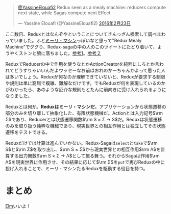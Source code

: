 <blockquote class="twitter-tweet" data-conversation="none" data-lang="ja"><p lang="en" dir="ltr"><a href="https://twitter.com/YassineElouafi2">@YassineElouafi2</a> Redux seen as a mealy machine: reducers compute next state, while Sagas compute next Effect</p>&mdash; Yassine Elouafi (@YassineElouafi2) <a href="https://twitter.com/YassineElouafi2/status/702078607812861952">2016年2月23日</a></blockquote>
<script async src="//platform.twitter.com/widgets.js" charset="utf-8"></script>

ここ数日、Reduxとはなんぞやということについてさんっざん検索して調べまわっていました。ふと[ミーリ・マシン](https://ja.wikipedia.org/wiki/%E3%83%9F%E3%83%BC%E3%83%AA%E3%83%BB%E3%83%9E%E3%82%B7%E3%83%B3)っぽいなと思って"Redux Mealy Machine"でググり、Redux-sagaの中の人のこのツイートにたどり着いて、ようやくストンと腑に落ちました。[参考1](http://qiita.com/inamiy/items/293869e223d44848f9c9)。[参考２](http://qiita.com/shinout/items/4a7f67275c3ad887d98d)

ReduxでReducerの中で作用を使うなとかActionCreatorを純粋にしろとか言われてどうすりゃいいんだよウッセーなお前はおれのかーちゃんかよって思った人は多いでしょう。Reduxが何なのか理解できていないと、Reduxが要求する制限や規則は単に窮屈で複雑、難解なだけです。でもReduxが何を表現しているのかがわかったら、あのような厄介な規則もとたんに前向きに受け入れられるようになりました。

Reduxとは何か。**Reduxはミーリ・マシンだ**。アプリケーションから状態遷移の部分のみを切り離して抽象化した、有限状態機械だ。Actionとは入力記号$\rm Σ$であり、Reducerとは状態遷移関数$\rm S × Σ → S$だ。Reduxは状態遷移のみを取り扱う純粋な機械であり、現実世界との相互作用とは独立してその状態遷移をテストできる。

Reduxだけでは計算は進んでいかない。Redux-Sagaは`select`と`take`で$\rm S$と$\rm Σ$を取り出し、$\rm S × Σ$から現実世界との相互作用$\rm Λ$を計算する出力関数$\rm S × Σ → Λ$として振る舞う。それからSagaは作用$\rm Λ$を現実世界に作用させ、その結果に応じて$\rm Σ$を`put`で再びReduxの中に投げ入れることで、ミーリ・マシンたるReduxを駆動する役目を持つ。

# まとめ

[Elm](http://elm-lang.org/)いいよ！
